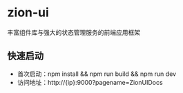# zion-ui
丰富组件库与强大的状态管理服务的前端应用框架

## 快速启动
 - 首次启动：npm install && npm run build && npm run dev
 - 访问地址：http://{ip}:9000?pagename=ZionUIDocs
